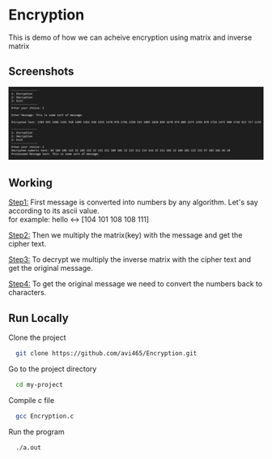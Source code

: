 # Encryption

This is demo of how we can acheive encryption using matrix and inverse matrix

## Screenshots

![App Screenshot](https://github.com/avi465/Encryption/blob/master/images/Screenshot.png)

## Working
<u>Step1:</u> First message is converted into numbers by any algorithm. Let's say according to its ascii value.<br>
for example: hello <-> [104 101 108 108 111]<br>

<u>Step2:</u> Then we multiply the matrix(key) with the message and get the cipher text.<br>

<u>Step3:</u> To decrypt we multiply the inverse matrix with the cipher text and get the original message.<br>

<u>Step4:</u> To get the original message we need to convert the numbers back to characters.<br>

## Run Locally

Clone the project

```bash
  git clone https://github.com/avi465/Encryption.git
```

Go to the project directory

```bash
  cd my-project
```

Compile c file

```bash
  gcc Encryption.c
```

Run the program

```bash
  ./a.out
```



